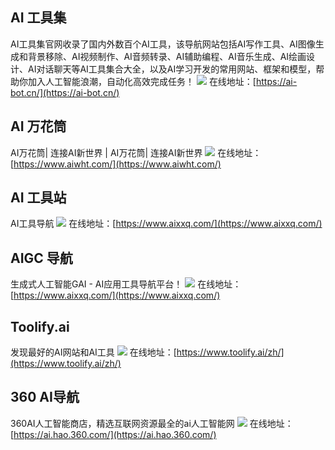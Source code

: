 ## AI 工具集
AI工具集官网收录了国内外数百个AI工具，该导航网站包括AI写作工具、AI图像生成和背景移除、AI视频制作、AI音频转录、AI辅助编程、AI音乐生成、AI绘画设计、AI对话聊天等AI工具集合大全，以及AI学习开发的常用网站、框架和模型，帮助你加入人工智能浪潮，自动化高效完成任务！
![](https://foruda.gitee.com/images/1727074370412658647/93504a29_8031453.jpeg)
在线地址：[https://ai-bot.cn/](https://ai-bot.cn/)

## AI 万花筒
AI万花筒| 连接AI新世界 | AI万花筒| 连接AI新世界
![](https://foruda.gitee.com/images/1727075655177693813/a9c61d2d_8031453.jpeg)
在线地址：[https://www.aiwht.com/](https://www.aiwht.com/)

## AI 工具站
AI工具导航
![](https://foruda.gitee.com/images/1727076503879383885/bc704176_8031453.jpeg)
在线地址：[https://www.aixxq.com/](https://www.aixxq.com/)

## AIGC 导航
生成式人工智能GAI - AI应用工具导航平台！
![](https://foruda.gitee.com/images/1727077047662703851/e45f382b_8031453.jpeg)
在线地址：[https://www.aixxq.com/](https://www.aixxq.com/)

## Toolify.ai
发现最好的AI网站和AI工具
![](https://foruda.gitee.com/images/1727077005169468303/083e77f1_8031453.jpeg)
在线地址：[https://www.toolify.ai/zh/](https://www.toolify.ai/zh/)

## 360 AI导航
360AI人工智能商店，精选互联网资源最全的ai人工智能网
![](https://foruda.gitee.com/images/1727077449561213338/61b57ea5_8031453.jpeg)
在线地址：[https://ai.hao.360.com/](https://ai.hao.360.com/)